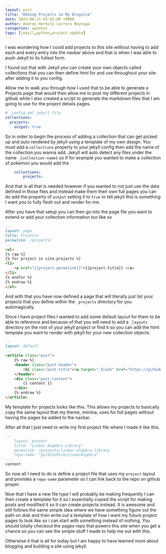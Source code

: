 ```yaml
---
layout: post
title: "Adding Projects to My Blogsite"
date: 2023-08-21 03:42:00 +0000
author: Andres Hermilo Carrera Reynaga
categories: updates
tags: [jekyll,python,project-update]
---
```

I was wondering how I could add projects to this site without having to add each and every entry into the navbar above and that is when I was able to push Jekyll to its fullest form. 

I found out that with Jekyll you can create your own objects called collections that you can then define html for and use throughout your site after adding it to you config.

Allow me to walk you through how I used that to be able to generate a Projects page that would then allow me to post my different projects in github while I also created a script to generate the markdown files that I am going to use for the project details pages.

```yaml
# _config.yml jekyll file
collections:
  projects:
    output: true
```

So in order to begin the process of adding a collection that can get picked up and auto rendered by jekyll using a template of my own design. You must add a `collections` property to your jekyll config then add the name of the collection you wanna add. Jekyll will auto detect any files under the name `_{collection-name}` so if for example you wanted to make a collection of pokemon you would add the 
```yaml
    collections:
        projects:
```
And that is all that is needed however if you wanted to not just use the data defined in those files and instead make them their own full pages you can do add the property of `output` setting it to `true` to tell jekyll this is something I want you to fully flesh out and render for me.


After you have that setup you can then go into the page file you want to extend or add your collection information too like so
```markdown
---
layout: page
title: Projects
permalink: /projects/
---
<ul>
{% raw %}
{% for project in site.projects %}
<li>
    <a href="{{project.permalink}}">{{project.title}} </a>
</li>
{% endfor %}
{% endraw %}
</ul>
```

And with that you have now defined a page that will literally just list your projects that you define within the `_projects` directory for you automagically.

Since I have project files I wanted to add some default layout for them to be able to reference and because of that you will need to add a `_layouts` directory on the root of your jekyll project or find it so you can add the html template you want to render with jekyll for your new collection objects.

```markdown
---
layout: default
---
<article class="post">
    {% raw %}
    <header class="post-header">
        <h1 class="post-title"><a target="_blank" href="https://github.com/{{page.repo-name}}">{{ page.title | escape  }}</a></h1>
    </header>
    <div class="post-content">
        {{ content }}
    </div>
    {% endraw %}
</article>
```

My template for projects looks like this. This allows my projects to basically copy the same layout that my theme, minima, uses for full pages without having the pages be added to the navbar.

After all that I just need to write my first project file where I made it like this. 

```markdown
---
    layout: project
    title: "Linear Algebra Library"
    permalink: /projects/linear-algebra-library
    repo-name: "gxldCptRick/LinearAlgebra"
---
content
```


So now all I need to do is define a project file that uses my `project` layout and provides a `repo-name` parameter so I can link back to the repo on github proper.

Now that I have a new file type I will probably be making frequently I can then create a template for it so I essentially copied the script for making posts and modified it so it can create projects instead. It is awesome and still follows the same simple idea where we have something figure out the path on disk and then write out a template of how I want my future project pages to look like so i can start with something instead of nothing. You should totally checkout the pages repo that powers this site when you get a chance so you can see the simple stuff I made to help me out with this. 

Otherwise it that is all for today but I am happy to have learned more about blogging and building a site using jekyll. 
